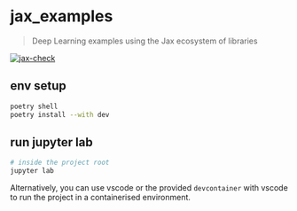 # jax_examples

> Deep Learning examples using the Jax ecosystem of libraries

[![jax-check](https://github.com/ShawonAshraf/jax_examples/actions/workflows/jax-check.yml/badge.svg?branch=main)](https://github.com/ShawonAshraf/jax_examples/actions/workflows/jax-check.yml)

## env setup

```bash
poetry shell
poetry install --with dev
```

## run jupyter lab

```bash
# inside the project root
jupyter lab
```

Alternatively, you can use vscode or  the provided `devcontainer` with vscode to run the project in a containerised environment.
